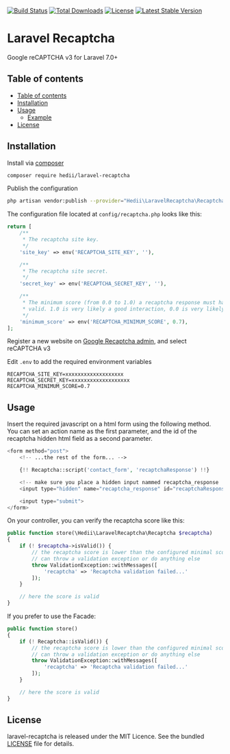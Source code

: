 [![Build Status](https://github.com/hedii/laravel-recaptcha/workflows/Tests/badge.svg)](https://github.com/hedii/laravel-recaptcha/actions)
[![Total Downloads](https://poser.pugx.org/hedii/laravel-recaptcha/downloads)](//packagist.org/packages/hedii/laravel-recaptcha)
[![License](https://poser.pugx.org/hedii/laravel-recaptcha/license)](https://github.com/hedii/laravel-recaptcha/blob/master/LICENSE.md)
[![Latest Stable Version](https://poser.pugx.org/hedii/laravel-recaptcha/v)](//packagist.org/packages/hedii/laravel-recaptcha)

# Laravel Recaptcha

Google reCAPTCHA v3 for Laravel 7.0+

## Table of contents

- [Table of contents](#table-of-contents)
- [Installation](#installation)
- [Usage](#usage)
  - [Example](#example)
- [License](#license)

## Installation

Install via [composer](https://getcomposer.org/doc/00-intro.md)

```sh
composer require hedii/laravel-recaptcha
```

Publish the configuration

```sh
php artisan vendor:publish --provider="Hedii\LaravelRecaptcha\RecaptchaServiceProvider"
```

The configuration file located at `config/recaptcha.php` looks like this:

```php
return [
    /**
     * The recaptcha site key.
     */
    'site_key' => env('RECAPTCHA_SITE_KEY', ''),

    /**
     * The recaptcha site secret.
     */
    'secret_key' => env('RECAPTCHA_SECRET_KEY', ''),

    /**
     * The minimum score (from 0.0 to 1.0) a recaptcha response must have to be
     * valid. 1.0 is very likely a good interaction, 0.0 is very likely a bot.
     */
    'minimum_score' => env('RECAPTCHA_MINIMUM_SCORE', 0.7),
];
```

Register a new website on [Google Recaptcha admin](https://www.google.com/recaptcha/admin/create), and select reCAPTCHA v3

Edit `.env` to add the required environment variables

```
RECAPTCHA_SITE_KEY=xxxxxxxxxxxxxxxxxxx
RECAPTCHA_SECRET_KEY=xxxxxxxxxxxxxxxxxxx
RECAPTCHA_MINIMUM_SCORE=0.7
```

## Usage

Insert the required javascript on a html form using the following method. You can set an action name as the first parameter, and the id of the recaptcha hidden html field as a second parameter.

```php
<form method="post">
    <!-- ...the rest of the form... -->

    {!! Recaptcha::script('contact_form', 'recaptchaResponse') !!}

    <!-- make sure you place a hidden input nammed recaptcha_response  -->
    <input type="hidden" name="recaptcha_response" id="recaptchaResponse">

    <input type="submit">
</form>
```

On your controller, you can verify the recaptcha score like this:

```php
public function store(\Hedii\LaravelRecaptcha\Recaptcha $recaptcha)
{
    if (! $recaptcha->isValid()) {
        // the recaptcha score is lower than the configured minimal score, you
        // can throw a validation exception or do anything else 
        throw ValidationException::withMessages([
            'recaptcha' => 'Recaptcha validation failed...'
        ]);
    }

    // here the score is valid
}
```

If you prefer to use the Facade:

```php
public function store()
{
    if (! Recaptcha::isValid()) {
        // the recaptcha score is lower than the configured minimal score, you
        // can throw a validation exception or do anything else 
        throw ValidationException::withMessages([
            'recaptcha' => 'Recaptcha validation failed...'
        ]);
    }

    // here the score is valid
}
```

## License

laravel-recaptcha is released under the MIT Licence. See the bundled [LICENSE](https://github.com/hedii/laravel-recaptcha/blob/master/LICENSE.md) file for details.
